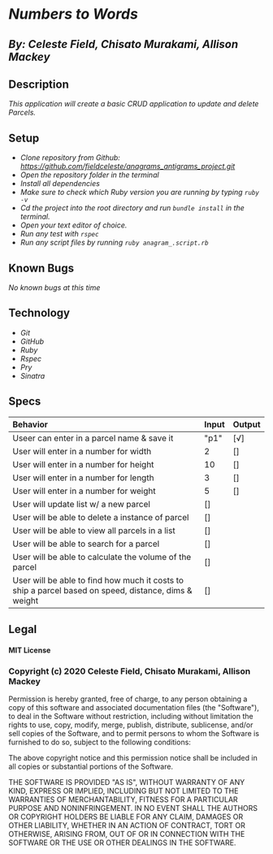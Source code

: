 # _Numbers to Words_
## _By: Celeste Field, Chisato Murakami, Allison Mackey_
## Description

_This application will create a basic CRUD application to update and delete Parcels._

## Setup


* _Clone repository from Github: https://github.com/fieldceleste/anagrams_antigrams_project.git_
* _Open the repository folder in the terminal_
* _Install all dependencies_
* _Make sure to check which Ruby version you are running by typing `ruby -v`_
* _Cd the project into the root directory and run `bundle install` in the terminal._
* _Open your text editor of choice._
* _Run any test with `rspec`_
* _Run any script files by running `ruby anagram_.script.rb`_

## Known Bugs
_No known bugs at this time_

## Technology

* _Git_
* _GitHub_
* _Ruby_
* _Rspec_
* _Pry_
* _Sinatra_


## Specs

|Behavior|Input|Output|
| :-----|:-----|:-----|
| Useer can enter in a parcel name & save it | "p1" | [√]
| User will enter in a number for width| 2 | [] |
| User will enter in a number for height| 10 | [] |
| User will enter in a number for length| 3 |  [] |
| User will enter in a number for weight | 5 | [] |
| User will update list w/ a new parcel | [] |
| User will be able to delete a instance of parcel | [] |
| User will be able to view all parcels in a list | [] |
| User will be able to search for a parcel | [] |
| User will be able to calculate the volume of the parcel | [] |
| User will be able to find how much it costs to ship a parcel based on speed, distance, dims & weight | [] | 



## Legal

#### MIT License

### Copyright (c) 2020 Celeste Field, Chisato Murakami, Allison Mackey

Permission is hereby granted, free of charge, to any person obtaining a copy
of this software and associated documentation files (the "Software"), to deal
in the Software without restriction, including without limitation the rights
to use, copy, modify, merge, publish, distribute, sublicense, and/or sell
copies of the Software, and to permit persons to whom the Software is
furnished to do so, subject to the following conditions:

The above copyright notice and this permission notice shall be included in all
copies or substantial portions of the Software.

THE SOFTWARE IS PROVIDED "AS IS", WITHOUT WARRANTY OF ANY KIND, EXPRESS OR
IMPLIED, INCLUDING BUT NOT LIMITED TO THE WARRANTIES OF MERCHANTABILITY,
FITNESS FOR A PARTICULAR PURPOSE AND NONINFRINGEMENT. IN NO EVENT SHALL THE
AUTHORS OR COPYRIGHT HOLDERS BE LIABLE FOR ANY CLAIM, DAMAGES OR OTHER
LIABILITY, WHETHER IN AN ACTION OF CONTRACT, TORT OR OTHERWISE, ARISING FROM,
OUT OF OR IN CONNECTION WITH THE SOFTWARE OR THE USE OR OTHER DEALINGS IN THE
SOFTWARE.